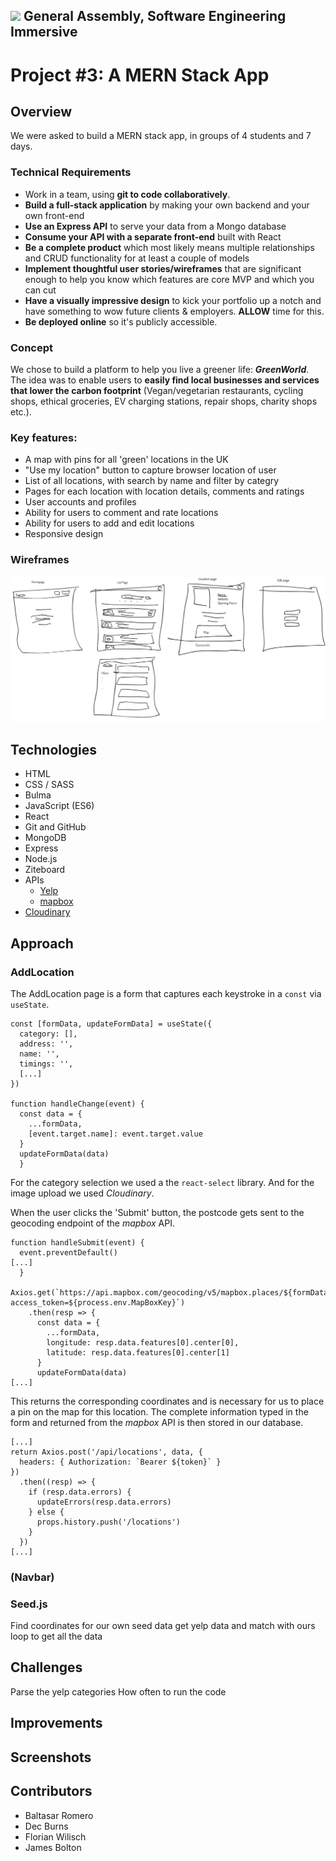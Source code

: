 ## ![](https://ga-dash.s3.amazonaws.com/production/assets/logo-9f88ae6c9c3871690e33280fcf557f33.png) General Assembly, Software Engineering Immersive
# Project #3: A MERN Stack App
## Overview

We were asked to build a MERN stack app, in groups of 4 students and 7 days.

### Technical Requirements

* Work in a team, using **git to code collaboratively**.
* **Build a full-stack application** by making your own backend and your own front-end
* **Use an Express API** to serve your data from a Mongo database
* **Consume your API with a separate front-end** built with React
* **Be a complete product** which most likely means multiple relationships and CRUD functionality for at least a couple of models
* **Implement thoughtful user stories/wireframes** that are significant enough to help you know which features are core MVP and which you can cut
* **Have a visually impressive design** to kick your portfolio up a notch and have something to wow future clients & employers. **ALLOW** time for this.
* **Be deployed online** so it's publicly accessible.

### Concept 
We chose to build a platform to help you live a greener life: ***GreenWorld***. The idea was to enable users to **easily find local businesses and services that lower the carbon footprint** (Vegan/vegetarian restaurants, cycling shops, ethical groceries, EV charging stations, repair shops, charity shops etc.).

### Key features:
* A map with pins for all 'green' locations in the UK
* "Use my location" button to capture browser location of user
* List of all locations, with search by name and filter by categry
* Pages for each location with location details, comments and ratings
* User accounts and profiles
* Ability for users to comment and rate locations
* Ability for users to add and edit locations
* Responsive design

### Wireframes
![Wireframes](frontend/styles/readme_images/project-3-wireframes.png)

## Technologies

* HTML
* CSS / SASS
* Bulma
* JavaScript (ES6)
* React
* Git and GitHub
* MongoDB
* Express
* Node.js
* Ziteboard
* APIs
	* [Yelp](https://www.yelp.com/developers/documentation/v3)
	* [mapbox](https://docs.mapbox.com/api/)
* [Cloudinary](https://cloudinary.com/)

## Approach
### AddLocation
The AddLocation page is a form that captures each keystroke in a `const` via `useState`.
```
const [formData, updateFormData] = useState({
  category: [],
  address: '',
  name: '',
  timings: '',
  [...]
})

function handleChange(event) {
  const data = {
    ...formData,
    [event.target.name]: event.target.value
  }
  updateFormData(data)
  }
```

For the category selection we used a the `react-select` library. And for the image upload we used *Cloudinary*.

When the user clicks the 'Submit' button, the postcode gets sent to the geocoding endpoint of the *mapbox* API. 
```
function handleSubmit(event) {
  event.preventDefault()
[...]
  }
  Axios.get(`https://api.mapbox.com/geocoding/v5/mapbox.places/${formData.postcode}.json?access_token=${process.env.MapBoxKey}`)
    .then(resp => {
      const data = {
        ...formData,
        longitude: resp.data.features[0].center[0],
        latitude: resp.data.features[0].center[1]
      }
      updateFormData(data)
[...]
```
This returns the corresponding coordinates and is necessary for us to place a pin on the map for this location.
The complete information typed in the form and returned from the *mapbox* API is then stored in our database.

```
[...]
return Axios.post('/api/locations', data, {
  headers: { Authorization: `Bearer ${token}` }
})
  .then((resp) => {
    if (resp.data.errors) {
      updateErrors(resp.data.errors)
    } else {
      props.history.push('/locations')
    }
  })
[...]
```

### (Navbar)
### Seed.js
Find coordinates for our own seed data
get yelp data and match with ours
  loop to get all the data

## Challenges
Parse the yelp categories
How often to run the code

## Improvements

## Screenshots

## Contributors
- Baltasar Romero
- Dec Burns
- Florian Wilisch
- James Bolton
